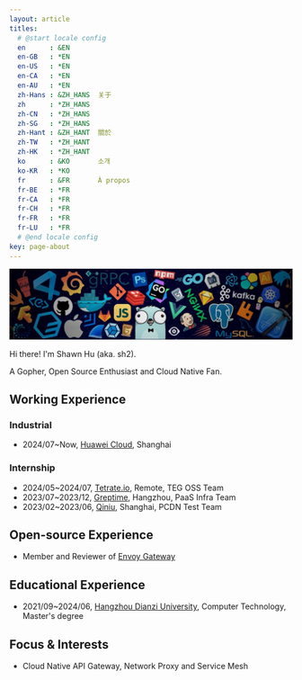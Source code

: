 ```yaml
---
layout: article
titles:
  # @start locale config
  en      : &EN
  en-GB   : *EN
  en-US   : *EN
  en-CA   : *EN
  en-AU   : *EN
  zh-Hans : &ZH_HANS  关于
  zh      : *ZH_HANS
  zh-CN   : *ZH_HANS
  zh-SG   : *ZH_HANS
  zh-Hant : &ZH_HANT  關於
  zh-TW   : *ZH_HANT
  zh-HK   : *ZH_HANT
  ko      : &KO       소개
  ko-KR   : *KO
  fr      : &FR       À propos
  fr-BE   : *FR
  fr-CA   : *FR
  fr-CH   : *FR
  fr-FR   : *FR
  fr-LU   : *FR
  # @end locale config
key: page-about
---
```


![cover](https://raw.githubusercontent.com/shawnh2/shawnh2.github.io/master/assets/about-cover.jpeg)

Hi there! I'm Shawn Hu (aka. sh2).

A Gopher, Open Source Enthusiast and Cloud Native Fan.

## Working Experience

### Industrial

- 2024/07~Now, [Huawei Cloud](https://www.huaweicloud.com/), Shanghai

### Internship

- 2024/05~2024/07, [Tetrate.io](https://tetrate.io/), Remote, TEG OSS Team
- 2023/07~2023/12, [Greptime](https://www.greptime.com/), Hangzhou, PaaS Infra Team
- 2023/02~2023/06, [Qiniu](https://www.qiniu.com/), Shanghai, PCDN Test Team

## Open-source Experience

- Member and Reviewer of [Envoy Gateway](https://github.com/envoyproxy/gateway)

## Educational Experience

- 2021/09~2024/06, [Hangzhou Dianzi University](https://www.hdu.edu.cn/main.htm), Computer Technology, Master's degree

## Focus & Interests

- Cloud Native API Gateway, Network Proxy and Service Mesh
